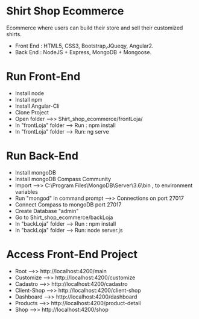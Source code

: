 # Shirt Shop Ecommerce
 Ecommerce where users can build their store and sell their customized shirts.
 
* Front End : HTML5, CSS3, Bootstrap,JQueqy, Angular2.
* Back End : NodeJS + Express, MongoDB + Mongoose. 


# Run Front-End

* Install node
* Install npm
* Install Angular-Cli
* Clone Project
* Open folder -->> Shirt_shop_ecommerce/frontLoja/
* In "frontLoja" folder --> Run : npm install
* In "frontLoja" folder --> Run: ng serve

# Run Back-End

* Install mongoDB
* Install mongoDB Compass Community
* Import -->> C:\Program Files\MongoDB\Server\3.6\bin , to environment variables
* Run "mongod" in command prompt -->> Connections on port 27017
* Connect Compass to mongoDB port 27017
* Create Database "admin"
* Go to  Shirt_shop_ecommerce/backLoja
* In "backLoja" folder --> Run : npm install
* In "backLoja" folder --> Run: node server.js

# Access Front-End Project 

* Root -->>  http://localhost:4200/main
* Customize -->>  http://localhost:4200/customize
* Cadastro -->>  http://localhost:4200/cadastro
* Client-Shop -->> http://localhost:4200/client-shop
* Dashboard -->> http://localhost:4200/dashboard
* Products -->> http://localhost:4200/product-detail
* Shop -->> http://localhost:4200/shop
